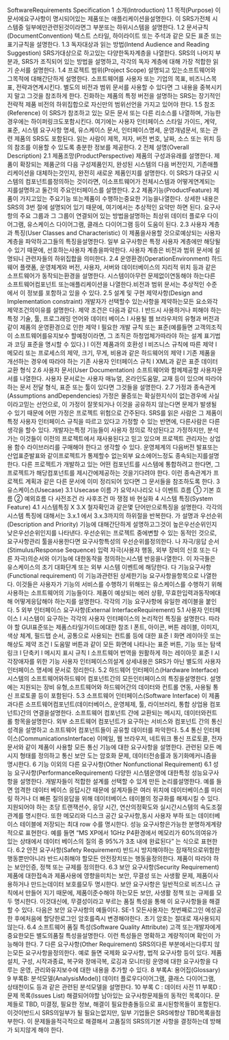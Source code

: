 SoftwareRequirements Specification
1      소개(Introduction)
1.1     목적(Purpose)
이 문서에요구사항이 명시되어있는 제품또는 애플리케이션을설명한다. 이 SRS가전체 시스템중 일부에만관련된것이라면그 부분또는 하위시스템을 설명한다.
1.2     문서규칙(DocumentConvention)
텍스트 스타일, 하이라이트 또는 주석과 같은 모든 표준 또는 표기규칙을 설명한다.
1.3     독자대상과 읽는 방법(Intend Audience and Reading Suggestion)
SRS가대상으로 하고있는 다양한독자계층을 나열한다. SRS의 나머지 부분과, SRS가 조직되어 있는 방법을 설명하고, 각각의 독자 계층에 대해 가장 적합한 읽기 순서를 설명한다.
1.4     프로젝트 범위(Project Scope)
설명되고 있는소프트웨어와 그목적에 대해간단하게 설명한다. 소프트웨어를 사용자 또는 기업의 목표, 비즈니스목표, 전략과연계시킨다. 별도의 비전과 범위 문서를 사용할 수 있다면 그 내용을 중복시키지 말고 그것을 참조하게 한다. 진화하는 제품의 특정 버전을 설명하는 SRS는 장기적인 전략적 제품 비전의 하위집합으로 자신만의 범위선언을 가지고 있어야 한다.
1.5     참조(Reference)
이 SRS가 참조하고 있는 모든 문서 또는 다른 리소스를 나열하며, 가능한경우에는 하이퍼링크도포함시킨다. 여기에는 사용자 인터페이스 스타일 가이드, 계약, 표준, 시스템 요구사항 명세, 유스케이스 문서, 인터페이스명세, 운영개념문서, 또는 관련 제품의 SRS도 포함된다. 읽는 사람이 제목, 저자, 버전 번호, 날짜, 소스 또는 위치 등의 참조를 이용할 수 있도록 충분한 정보를 제공한다.
2      전체 설명(Overall Description)
2.1     제품조망(ProductPerspective)
제품의 구성과유래를 설명한다. 제품이 확장되는 제품군의 다음 구성제품인지, 완성된 시스템의 다음 버전인지, 기존애플리케이션을 대체하는것인지, 완전히 새로운 제품인지를 설명한다. 이 SRS가 대규모 시스템의 컴포넌트를정의하는 것이라면, 이소프트웨어가 전체시스템과 어떻게연계되는 지를설명하고 둘간의 주요인터페이스를 설명한다.
2.2     제품기능(ProductFeature)
제품이 가지고있는 주요기능 또는제품이 수행하는중요한 기능을나열한다. 상세한 내용은 SRS의 3번 절에 설명되어 있기 때문에, 여기에서는 추상적인 요약만 하면 된다. 요구사항의 주요 그룹과 그 그룹이 연결되어 있는 방법을설명하는 최상위 데이터 플로우 다이어그램, 유스케이스 다이어그램, 클래스 다이어그램 등이 도움이 된다.
2.3     사용자 계층과 특징(User Classes and Characteristic)
이 제품을사용할 것으로예상되는 사용자계층을 파악하고그들의 특징을설명한다. 일부 요구사항은 특정 사용자 계층에만 해당될 수 있기 때문에, 선호하는사용자 계층을파악한다. 사용자 계층은 비전과 범위 문서에 설명되니 관련자들의 하위집합을 의미한다.
2.4     운영환경(OperationEnvironment)
하드웨어 플랫폼, 운영체계와 버전, 사용자, 서버와 데이터베이스의 지리적 위치 등과 같은 소프트웨어가 동작되는환경을 설명한다. 시스템이아무런 문제없이연동해야 하는다른 소프트웨어컴포넌트 또는애플리케이션을 나열한다.비전과 범위 문서는 추상적인 수준에서 이 정보를 포함하고 있을 수 있다.
2.5     설계 및 구현 제약사항(Design and Implementation constraint)
개발자가 선택할수 있는사항을 제약하는모든 요소와각 제약조건의이유를 설명한다. 제약 조건은 다음과 같다.
l  반드시 사용하거나 피해야 하는 특정 기술, 툴, 프로그래밍 언어와 데이터 베이스
l  사용될 웹 브라우저의 유형과 버전과 같이 제품의 운영환경으로 인한 제약
l  필요한 개발 규칙 또는 표준(예를들면 고객의조직이 소프트웨어를유지보수 할예정이라면, 그 조직은 하청업체가따라야 하는 설계 표기법과 코딩 표준을 명시할 수 있다.)
l  이전 제품과의 호환성
l  비즈니스 규칙에 따른 제약
l  메모리 또는 프로세스의 제약, 크기, 무게, 비용과 같은 하드웨어의 제약
l  기존 제품을 개선하는 경우에 따라야 하는 기존 사용자 인터페이스 규칙
l  XML과 같은 표준 데이터 교환 형식
2.6     사용자 문서(User Documentation)
소프트웨어와 함께제공할 사용자문서를 나열한다. 사용자 문서로는 사용자 매뉴얼, 온라인도움말, 교재 등이 있으며 따라야 하는 문서 전달 형식, 표준 또는 툴이 있다면 그것들을 설명한다.
2.7     가정과 종속관계(Assumptions andDependencies)
가정은 물증또는 확실한지식이 없는경우에 사실이라고믿는 선언으로, 이 가정이 잘못되거나 이것을 공유하지 않는다면 문제가 발생될 수 있기 때문에 어떤 가정은 프로젝트 위험으로 간주된다. SRS를 읽은 사람은 그 제품이 특정 사용자 인터페이스 규칙을 따르고 있다고 가정할 수 있는 반면에, 다른사람은 다른생각을 할수 있다. 개발자는특정 기능들이 사용자 정의로 작성된다고 가정하지만, 분석가는 이것들이 이전의 프로젝트에서 재사용된다고 믿고 있으며 프로젝트 관리자는 상업용 함수 라이브러리를 구매해야 한다고 생각할 수 있다.
운영체계의 다음버전 발표또는 산업표준발표와 같이프로젝트가 통제할수 없는외부 요소에어느정도 종속되는지를설명한다. 다른 프로젝트가 개발하고 있는 어떤 컴포넌트를 시스템에 통합하려고 한다면, 그프로젝트가 해당컴포넌트를 제시간에제공하는 것을기다려야 한다. 이런 종속관계가 프로젝트 계획과 같은 다른 문서에 이미 정리되어 있다면 그 문서들을 참조하도록 한다.
3      유스케이스(Usecase)
3.1     Usecase 이름
가       요약시나리오
나       이벤트 흐름
①      기본 흐름
②      예외흐름
다       사전조건
라       사후조건
마       쟁점
바       현실화
4      시스템 특징(System Feature)
4.1     시스템특징 X
3.X 철자확인과 같은몇 단어만으로특징을 설명한다. 각각의 시스템 특징에 대해서는 3.x.1 에서 3.x.3까지의 하위절을 반복한다.
가       설명과 우선순위(Description and Priority)
기능에 대해간단하게 설명하고그것이 높은우선순위인지 낮은우선순위인지를 나타낸다. 우선순위는 프로젝트 중에변할 수 있는 동적인 것으로, 요구사항관리 툴을사용한다면 요구사항특성의 우선순위를정의한다.
나       자극/응답 순서(Stimulus/Response Sequence)
입력 자극(사용자 행동, 외부 장비의 신호 또는 다른 자극)의순서와 이기능에 대한동작을 정의하는시스템 반응을나열한다. 이 자극들은 유스케이스의 초기 대화단계 또는 외부 시스템 이벤트에 해당한다.
다       기능요구사항(Functional requirement)
이 기능과관련된 상세한기능 요구사항을항목으로 나열한다. 이것들은 사용자가 기능의 서비스를 수행하기 위해또는 유스케이스를 수행하기 위해 사용하는 소프트웨어의 기능들이다. 제품이 예상되는 에러 상황, 무효한입력과동작에대해 어떻게응답해야 하는지를 설명한다. 각각의 기능 요구사항에 유일한 레이블을 붙인다.
5      외부 인터페이스 요구사항(External InterfaceRequirement)
5.1     사용자 인터페이스
l  시스템이 요구하는 각각의 사용자 인터페이스의 논리적인 특징을 설명한다. 따라야 할 GUI표준또는 제품스타일가이드에대한 참조
l  폰트, 아이콘, 버튼 레이블, 이미지, 색상 체계, 필드탭 순서, 공통으로 사용되는 컨트롤 등에 대한 표준
l  화면 레이아웃 또는 해상도 제약 조건
l  도움말 버튼과 같이 모든 화면에 나타나는 표준 버튼, 기능 또는 탐색 링크
l  단축키
l  메시지 표시 규칙
l  소프트웨어 번역을 원활하게 하는 레이아웃 표준
l  시각장애자를 위한 기능
사용자 인터페이스의설계 상세내용은 SRS가 아닌 별도의 사용자 인터페이스 명세에 문서로 정리한다.
5.2     하드웨어 인터페이스(Hardware Interface)
시스템의 소프트웨어와하드웨어 컴포넌트간의 모든인터페이스의 특징을설명한다. 설명에는 지원되는 장비 유형,소프트웨어와 하드웨어간의 데이터와 컨트롤 연동, 사용될 통신 프로토콜 등이 포함된다.
5.3     소프트웨어 인터페이스(Software Interface)
이 제품과다른 소프트웨어컴포넌트(데이터베이스, 운영체제, 툴, 라이브러리, 통합 상업용 컴포넌트)간의 연결을설명한다. 소프트웨어 컴포넌트 간에 교환되는 메시지, 데이터와컨트롤 항목을설명한다. 외부 소프트웨어 컴포넌트가 요구하는 서비스와 컴포넌트 간의 통신 성격을 설명하고 소프트웨어 컴포넌트들이 공유할 데이터를 파악한다.
5.4     통신 인터페이스(CommunicationsInterface)
이메일, 웹 브라우저, 네트워크 통신 프로토콜, 전자 문서와 같이 제품이 사용할 모든 통신 기능에 대한 요구사항을 설명한다. 관련된 모든 메시지 형태를 정의하고 통신 보안 도는 암호화 문제, 데이터전송률과 동기화메커니즘을 명시한다.
6      기능 이외의 다른 요구사항(Other Nonfunctional Requirement)
6.1     성능 요구사항(PerformanceRequirement)
다양한 시스템운영에 대한특정 성능요구사항을 설명한다. 개발자들이 적합한 설계를 선택할 수 있게 만든 논리를설명한다. 예를 들면 엄격한 데이터 베이스 응답시간 때문에 설계자들은 여러 위치에 데이터베이스를 미러링 하거나 더 빠른 질의응답을 위해 데이터베이스 테이블의 정규화를 해제시킬 수 있다. 지원되어야 하는 초당 트랜잭션수, 응당 시간, 연산의정확도와 실시간시스템의 속도조절관계를 명시한다. 또한 메모리와 디스크 공간 요구사항,동시 사용자 부하 또는 데이터베이스 테이블에 저장되는 최대 row 수를 명시한다.
성능 요구사항은가능한 분명하게계량적으로 표현한다. 예를 들면 “MS XP에서 1GHz P4환경에서 메모리가 60%의여유가 있는 상태에서 데이터 베이스의 질의 중 95%가 3초 내에 완료된다” 는 식으로 표현한다.
6.2     안전 요구사항(Safety Requirement)
반드시 방지해야하는 잠재적으로위험한 행동뿐만아니라 반드시취해야 할모든 안전장치또는 행동을정의한다. 제품이 따라야 하는 보안인증, 정책 또는 규제를 정의한다.
6.3     보안 요구사항(Security Requirement)
제품에 대한접속과 제품사용에 영향을미치는 보안, 무결성 또는 사생활 문제, 제품이사용하거나 만드는데이터 보호를모두 명시한다. 보안 요구사항은 일반적으로 비즈니스 규칙에서 만들어 지기 때문에, 제품이준수해야 하는모든 보안, 사생활 정책 또는 규제를 모두 명시한다. 이것대신에, 무결성이라고 부르는 품질 특성을 통해 이 요구사항들을 해결할 수 있다. 다음은 보안 요구사항의 예들이다.
SE-1 모든사용자는 첫번째로그인 에성공한 후에처음에 할당한로그인 암호를즉시 변경해야한다. 초기 암호는 절대로 재사용되지 않는다.
6.4     소프트웨어 품질 특성(Software Quality Attribute)
고객 또는개발자에게 중요한모든 별도의품질 특성을설명한다. 이런 특성들은 명확하고 계량적이며 확인이 가능해야 한다.
7      다른 요구사항(Other Requirement)
SRS의다른 부분에서는다루지 않는모든 요구사항을정의한다. 예로 들면 국제화 요구사항, 법적 요구사항 등이 있다. 제품설치, 구성, 시작과종료, 복구와 장애극복, 로깅과 모니터링 운영에 대한 요구사항을 다루는 운영, 관리와유지보수에 대한 내용을 추가할 수 있다.
8      부록A: 용어집(Glossary)
9      부록B: 분석모델(AnalysisModel)]
데이터 플로우다이어그램, 클래스 다이어그램, 상태천이도 등과 같은 관련된 분석모델을 설명한다.
10   부록 C : 데이터 사전
11   부록D : 문제 목록(Issues List)
해결되어야할 남아있는 요구사항문제들의 동적인 목록이다. 문제들로 TBD, 미결정, 필요한 정보, 해결이 필요한충돌등으로 표시된항목들이 포함된다. 이것이반드시 SRS의일부가 될 필요는없지만, 일부 기업들은 SRS에항상 TBD목록을첨부한다. 이 문제들을적극적으로 해결해서 고품질의 SRS의기본 사항을 결정하는데 방해가 되지않게 해야 한다.
